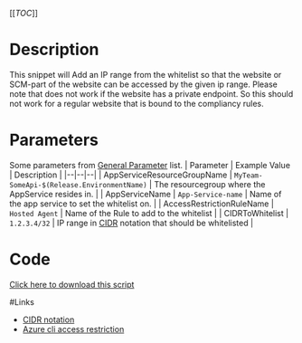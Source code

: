 [[_TOC_]]

# Description
This snippet will Add an IP range from the whitelist so that the website or SCM-part of the website can be accessed by the given ip range. Please note that does not work if the website has a private endpoint. So this should not work for a regular website that is bound to the compliancy rules.

# Parameters
Some parameters from [General Parameter](/Azure/Azure-CLI-Snippets) list.
| Parameter | Example Value | Description |
|--|--|--|
| AppServiceResourceGroupName | `MyTeam-SomeApi-$(Release.EnvironmentName)` | The resourcegroup where the AppService resides in. |
| AppServiceName | `App-Service-name` | Name of the app service to set the whitelist on. | 
| AccessRestrictionRuleName | `Hosted Agent` | Name of the Rule to add to the whitelist  |
| CIDRToWhitelist | `1.2.3.4/32` | IP range in [CIDR](https://en.wikipedia.org/wiki/Classless_Inter-Domain_Routing) notation that should be whitelisted |  

# Code
[Click here to download this script](../../../../src/App-Services/Add-IP-Whitelist-for-App-Service.ps1)

#Links

- [CIDR notation](https://en.wikipedia.org/wiki/Classless_Inter-Domain_Routing)
- [Azure cli access restriction](https://docs.microsoft.com/en-us/cli/azure/webapp/config/access-restriction?view=azure-cli-latest)

